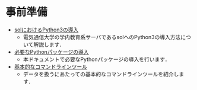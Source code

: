 # 事前準備

- [solにおけるPython3の導入](chapter_preparation/installing_python3.md)
  - 電気通信大学の学内教育系サーバであるsolへのPython3の導入方法について解説します．
- [必要なPythonパッケージの導入](chapter_preparation/python_packages.md)
  - 本ドキュメントで必要なPythonパッケージの導入を行います．
- [基本的なコマンドラインツール](chapter_preparation/command_line_tools.md)
  - データを扱うにあたっての基本的なコマンドラインツールを紹介します．

